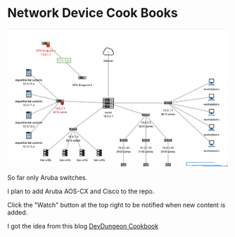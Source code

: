 # Network Device Cook Books

![Network](/Aruba/images/Network-Topology-Diagram-Template-small-1.png)


So far only Aruba switches. 

I plan to add Aruba AOS-CX and Cisco to the repo.

Click the "Watch" button at the top right to be  notified when new content is added.


I got the idea from this blog
[DevDungeon Cookbook](https://www.devdungeon.com/cookbook)
